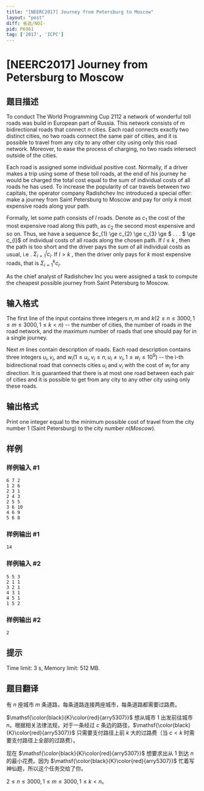 ```yaml
---
title: "[NEERC2017] Journey from Petersburg to Moscow"
layout: "post"
diff: 省选/NOI-
pid: P6961
tag: ['2017', 'ICPC']
---
```

# [NEERC2017] Journey from Petersburg to Moscow
## 题目描述



To conduct The World Programming Cup $2112$ a network of wonderful toll roads was build in European part of Russia. This network consists of $m$ bidirectional roads that connect $n$ cities. Each road connects exactly two distinct cities, no two roads connect the same pair of cities, and it is possible to travel from any city to any other city using only this road network. Moreover, to ease the process of charging, no two roads intersect outside of the cities.

Each road is assigned some individual positive cost. Normally, if a driver makes a trip using some of these toll roads, at the end of his journey he would be charged the total cost equal to the sum of individual costs of all roads he has used. To increase the popularity of car travels between two capitals, the operator company Radishchev Inc introduced a special offer: make a journey from Saint Petersburg to Moscow and pay for only $k$ most expensive roads along your path.

Formally, let some path consists of $l$ roads. Denote as $c_{1}$ the cost of the most expensive road along this path, as $c_{2}$ the second most expensive and so on. Thus, we have a sequence $c_{1} \ge c_{2} \ge c_{3} \ge $ . . . $ \ge c_{l}$ of individual costs of all roads along the chosen path. If $l \le k$ , then the path is too short and the driver pays the sum of all individual costs as usual, i.e . $Σ^{l}_{i=1}c_{i}.$ If $l > k$ , then the driver only pays for $k$ most expensive roads, that is $Σ^{k}_{i=1}c_{i}.$

As the chief analyst of Radishchev Inc you were assigned a task to compute the cheapest possible journey from Saint Petersburg to Moscow.


## 输入格式



The first line of the input contains three integers $n , m$ and $k (2 \le n \le 3000 , 1 \le m \le 3000 , 1 \le k < n)$ -- the number of cities, the number of roads in the road network, and the maximum number of roads that one should pay for in a single journey.

Next $m$ lines contain description of roads. Each road description contains three integers $u_{i}, v_{i},$ and $w_{i} (1 \le u_{i}, v_{i} \le n , u_{i} ≠ v_{i}, 1 \le w_{i} \le 10^{9})$ -- the i-th bidirectional road that connects cities $u_{i}$ and $v_{i}$ with the cost of $w_{i}$ for any direction. It is guaranteed that there is at most one road between each pair of cities and it is possible to get from any city to any other city using only these roads.


## 输出格式



Print one integer equal to the minimum possible cost of travel from the city number $1$ (Saint Petersburg) to the city number $n (Moscow).$


## 样例

### 样例输入 #1
```
6 7 2
1 2 6
2 3 1
2 4 3
2 5 5
3 6 10
4 6 9
5 6 8

```
### 样例输出 #1
```
14

```
### 样例输入 #2
```
5 5 3
2 1 1
3 2 1
4 3 1
4 5 1
1 5 2

```
### 样例输出 #2
```
2

```
## 提示

Time limit: 3 s, Memory limit: 512 MB. 


## 题目翻译

有 $n$ 座城市 $m$ 条道路，每条道路连接两座城市，每条道路都需要过路费。

$\mathsf{\color{black}{K}\color{red}{arry5307}}$ 想从城市 $1$ 出发前往城市 $n$。根据相关法律法规，对于一条经过 $c$ 条边的路径，$\mathsf{\color{black}{K}\color{red}{arry5307}}$ 只需要支付路径上前 $k$ 大的过路费（当 $c<k$ 时需要支付路径上全部的过路费）。

现在 $\mathsf{\color{black}{K}\color{red}{arry5307}}$ 想要求出从 $1$ 到达 $n$ 的最小花费。因为 $\mathsf{\color{black}{K}\color{red}{arry5307}}$ 忙着写神仙题，所以这个任务交给了你。

$2\leq n\leq 3000,1\leq m\leq 3000,1\leq k<n$。
